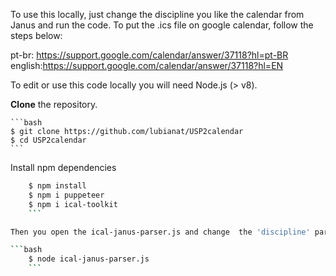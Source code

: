 To use this locally, just change the discipline you like the calendar from Janus and run the code.
To put the .ics file on google calendar, follow the steps below:

pt-br: https://support.google.com/calendar/answer/37118?hl=pt-BR
english:https://support.google.com/calendar/answer/37118?hl=EN


To edit or use this code locally you will need  Node.js (> v8).

 **Clone** the repository.

	```bash
	$ git clone https://github.com/lubianat/USP2calendar
    $ cd USP2calendar
	```

Install npm dependencies

```bash
	$ npm install
    $ npm i puppeteer
    $ npm i ical-toolkit
	```

Then you open the ical-janus-parser.js and change  the 'discipline' parameter and run with 

```bash
	$ node ical-janus-parser.js
	```
